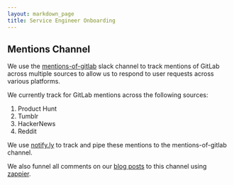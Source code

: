 ```yaml
---
layout: markdown_page
title: Service Engineer Onboarding
---
```


## Mentions Channel

We use the [mentions-of-gitlab](https://gitlab.slack.com/messages/mentions-of-gitlab/)  slack channel to track mentions of GitLab across multiple sources to allow us to respond to user requests across various platforms.

We currently track for GitLab mentions across the following sources:

1. Product Hunt
2. Tumblr
3. HackerNews
4. Reddit

We use [notify.ly](https://notify.ly/)  to track and pipe these mentions to the mentions-of-gitlab channel.

We also funnel all comments on our [blog posts](https://about.gitlab.com/blog-posts) to this channel using [zappier](https://zapier.com/).